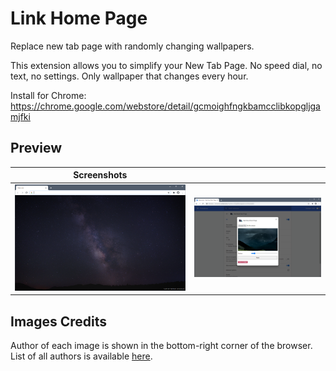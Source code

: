 # Link Home Page

Replace new tab page with randomly changing wallpapers.

This extension allows you to simplify your New Tab Page.
No speed dial, no text, no settings. Only wallpaper that changes every hour.

Install for Chrome: <https://chrome.google.com/webstore/detail/gcmoighfngkbamcclibkopgljgamjfki>

## Preview

| Screenshots | |
| - | - |
| ![Screenshot 1][screen1] | ![Screenshot 2][screen2] |

[screen1]: chrome_store/scr1.png
[screen2]: chrome_store/scr2.png

## Images Credits

Author of each image is shown in the bottom-right corner of the browser. List
of all authors is available [here](src/js/ntp.js#L6).
